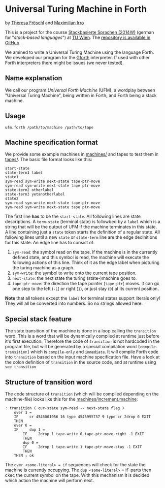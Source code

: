 # Universal Turing Machine in Forth

by [Theresa Fröschl](https://github.com/theresa77) and [Maximilian Irro](https://github.com/mpgirro)

This is a project for the course [Stackbasierte Sprachen (2014W)](http://www.complang.tuwien.ac.at/anton/lvas/stack.html) (german for "*stack-based languages*") at [TU Wien](http://www.informatik.tuwien.ac.at/english). The [repository is available in GitHub](https://github.com/mpgirro/universal-forth-machine).

We amined to write a Universal Turing Machine using the language Forth. We developed our program for the [Gforth](http://www.complang.tuwien.ac.at/forth/gforth/Docs-html/index.html#Top) interpreter. If used with other Forth interpreters there might be issues (we never tested).

## Name explanation

We call our program *Universal Forth Machine* (UFM), a wordplay between "Universal Turing Machine", being written in Forth, and Forth being a stack machine.

## Usage

	ufm.forth /path/to/machine /path/to/tape

## Machine specification format

We provide some example machines in [machines/](machines/) and tapes to test them in [tapes/](tapes/). The basic file format looks like this:

	start-state
	state-term1 label
	state1
	sym-read sym-write next-state tape-ptr-move
	sym-read sym-write next-state tape ptr-move
	state-term2 otherlabel
	state-term3 yetanotherlabel
	state2
	sym-read sym-write next-state tape-ptr-move
	sym-read sym-write next-state tape ptr-move

The first line **has** to be the `start-state`. All following lines are state descriptions. A `term-state` (terminal state) is followbed by a `label` which is a string that will be the output of UFM if the machine terminates in this state. A line containing just a `state` token starts the definition of a regular state. All following lines until a new `state` or `state-term` line are the edge dedinitions for this state. An edge line has to consist of:

1. `sym-read`: the symbol read on the tape. If the machine is in the currently defined state, and this symbol is read, the machine will execute the following actions of this line. Think of it as the edge label when picturing the turing machine as a graph.  
2. `sym-write`: the symbol to write onto the current tape position.
3. `next-state`: the next state the turing (state-)machine goes to.
4. `tape-ptr-move`: the direction the tape pointer (`tape-ptr`) moves. It can go one step to the left (`-1`) or right (`1`), or just stay (`0`) at its current position.

**Note** that all tokens except the `label` for terminal states support literals only! They will all be converted into numbers. So no strings allowed here.

## Special stack feature

The state transition of the machine is done in a loop calling the `transition` word. This is a word that will be dynamically compiled at runtime just before it's first execution. Therefore the code of `transition` is not hardcoded in the program file, but will be generated by a special compilation word `[compile-transition]` which is `compile-only` and `immediate`. It will compile Forth code into `transition` based on the input machine specification file. Have a look at the colon definition of `transition` in the source code, and at runtime using `see transition`

## Structure of transition word

The code structure of `transition` (which will be compiled depending on the machine-file) looks like this for the [machines/increment.machine](machines/increment.machine):

```forth
: transition ( cur-state sym-read -- next-state flag )
	over 1 =
	IF     cr 4546001056 16 type 4545995737 9 type cr 2drop 0 EXIT
	THEN
	over 0 =
	IF     dup 1 =
		IF     2drop 1 tape-write 0 tape-ptr-move-right -1 EXIT
		THEN
		dup 0 =
		IF     2drop 1 tape-write 1 tape-ptr-move-stay -1 EXIT
		THEN
	THEN ; ok
```

The `over <some-literal> = if` sequences will check for the state the machine is currently occupying. The `dup <some-literal>` = if` parts then ckec the current symbol on the tape. With this mechanism it is decided which action the machine will perform next.
